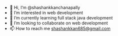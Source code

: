 - 👋 Hi, I’m @shashankkanchanapally
- 👀 I’m interested in web development
- 🌱 I’m currently learning full stack java development
- 💞️ I’m looking to collaborate on web development
- 📫 How to reach me shashankkan685@gmail.com

<!---
shashankkanchanapally/shashankkanchanapally is a ✨ special ✨ repository because its `README.md` (this file) appears on your GitHub profile.
You can click the Preview link to take a look at your changes.
--->
